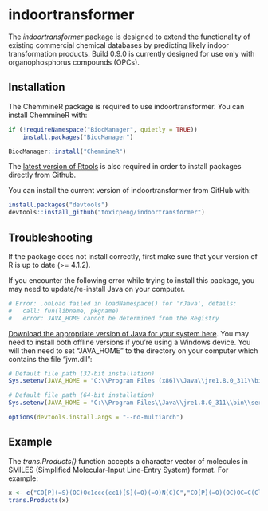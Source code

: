 
<!-- README.md is generated from README.Rmd. Please edit that file -->

# indoortransformer

<!-- badges: start -->
<!-- badges: end -->

The *indoortransformer* package is designed to extend the functionality
of existing commercial chemical databases by predicting likely indoor
transformation products. Build 0.9.0 is currently designed for use only
with organophosphorus compounds (OPCs).

## Installation

The ChemmineR package is required to use indoortransformer. You can
install ChemmineR with:

``` r
if (!requireNamespace("BiocManager", quietly = TRUE))
    install.packages("BiocManager")

BiocManager::install("ChemmineR")
```

The [latest version of
Rtools](https://cran.r-project.org/bin/windows/Rtools/) is also required
in order to install packages directly from Github.

You can install the current version of indoortransformer from GitHub
with:

``` r
install.packages("devtools")
devtools::install_github("toxicpeng/indoortransformer")
```

## Troubleshooting

If the package does not install correctly, first make sure that your
version of R is up to date (&gt;= 4.1.2).

If you encounter the following error while trying to install this
package, you may need to update/re-install Java on your computer.

``` r
# Error: .onLoad failed in loadNamespace() for 'rJava', details:
#   call: fun(libname, pkgname)
#   error: JAVA_HOME cannot be determined from the Registry
```

[Download the appropriate version of Java for your system
here](https://www.java.com/en/download/manual.jsp). You may need to
install both offline versions if you’re using a Windows device. You will
then need to set “JAVA\_HOME” to the directory on your computer which
contains the file “jvm.dll”:

``` r
# Default file path (32-bit installation)
Sys.setenv(JAVA_HOME = "C:\\Program Files (x86)\\Java\\jre1.8.0_311\\bin\\client")

# Default file path (64-bit installation)
Sys.setenv(JAVA_HOME = "C:\\Program Files\\Java\\jre1.8.0_311\\bin\\server")

options(devtools.install.args = "--no-multiarch")
```

## Example

The *trans.Products()* function accepts a character vector of molecules
in SMILES (Simplified Molecular-Input Line-Entry System) format. For
example:

``` r
x <- c("CO[P](=S)(OC)Oc1ccc(cc1)[S](=O)(=O)N(C)C","CO[P](=O)(OC)OC=C(Cl)Cl")
trans.Products(x)
```
